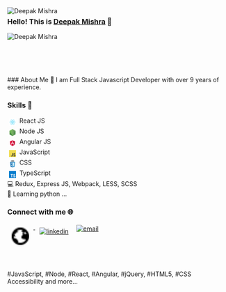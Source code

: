 
<img align="left"  src="https://user-images.githubusercontent.com/3043991/119270066-8914a280-bc18-11eb-87d3-eaaeb1b51b9a.png"  width="150"  width="height" alt="Deepak Mishra"/>

### Hello! This is [Deepak Mishra](https://www.deepakmishra.com/) 👋

<p align="left"> 
 <img src="https://komarev.com/ghpvc/?username=deepak-mishra&color=blue" alt="Deepak Mishra" /> 
</p>

<br/>
<br/>
<br/>
<br/>
### About Me 🚀
I am Full Stack Javascript Developer with over 9 years of experience.


###  Skills 📝  


<img src="https://raw.githubusercontent.com/github/explore/80688e429a7d4ef2fca1e82350fe8e3517d3494d/topics/react/react.png" alt="React" height="16" style="vertical-align:top; margin:4px"> React JS<br>
<img src="https://raw.githubusercontent.com/github/explore/80688e429a7d4ef2fca1e82350fe8e3517d3494d/topics/nodejs/nodejs.png" alt="Node JS" height="16" style="vertical-align:top; margin:4px"> Node JS <br>
<img src="https://raw.githubusercontent.com/github/explore/80688e429a7d4ef2fca1e82350fe8e3517d3494d/topics/angular/angular.png" alt="Angular" height="16" style="vertical-align:top; margin:4px"> Angular JS<br>
<img src="https://raw.githubusercontent.com/github/explore/80688e429a7d4ef2fca1e82350fe8e3517d3494d/topics/javascript/javascript.png" alt="Javascript" height="16" style="vertical-align:top; margin:4px"> JavaScript<br>
<img src="https://raw.githubusercontent.com/github/explore/80688e429a7d4ef2fca1e82350fe8e3517d3494d/topics/css/css.png" alt="css" height="16" style="vertical-align:top; margin:4px"> CSS <br>
<img src="https://raw.githubusercontent.com/github/explore/80688e429a7d4ef2fca1e82350fe8e3517d3494d/topics/typescript/typescript.png" alt="css" height="16" style="vertical-align:top; margin:4px"> TypeScript <br>	
💻 Redux, Express JS, Webpack, LESS, SCSS<br>
🌱 Learning python ...



### Connect with me 🌐

<a href="https://www.deepakmishra.com" target="_blank" rel="noopener noreferrer"> <img src="https://raw.githubusercontent.com/iconic/open-iconic/master/svg/globe.svg" alt="website" height="40" style="vertical-align:top; margin:10px"> </a>
 <a href="https://www.linkedin.com/in/ptdeepakmishra/" target="_blank" rel="noopener noreferrer"> <img src="https://cdn.jsdelivr.net/npm/simple-icons@v3/icons/linkedin.svg" alt="linkedin" height="40" style="vertical-align:top; margin:10px"></a>
 <a href="mailto:hello@deepakmishra.com"> <img src="https://cdn.jsdelivr.net/npm/simple-icons@v3/icons/gmail.svg" alt="email" height="40" style="vertical-align:top; margin:4px"></a>

<br>
<br>
#JavaScript, #Node, #React, #Angular, #jQuery, #HTML5, #CSS Accessibility and more…



